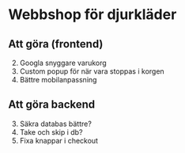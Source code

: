 # Webbshop för djurkläder

## Att göra (frontend)
2. Googla snyggare varukorg
5. Custom popup för när vara stoppas i korgen
3. Bättre mobilanpassning

## Att göra backend
3. Säkra databas bättre?
5. Take och skip i db?
5. Fixa knappar i checkout